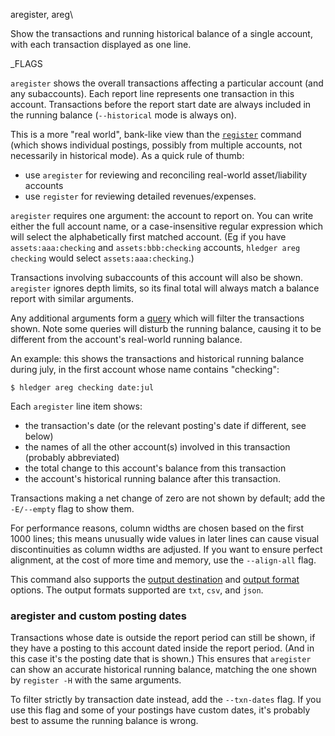 aregister, areg\

Show the transactions and running historical balance of a single account,
with each transaction displayed as one line.

_FLAGS

`aregister` shows the overall transactions affecting a particular account (and
any subaccounts). Each report line represents one transaction in this account.
Transactions before the report start date are always included in the running balance
(`--historical` mode is always on).

This is a more "real world", bank-like view than the [`register`](#register) 
command (which shows individual postings, possibly from multiple accounts,
not necessarily in historical mode). 
As a quick rule of thumb:
- use `aregister` for reviewing and reconciling real-world asset/liability accounts
- use `register` for reviewing detailed revenues/expenses.

`aregister` requires one argument: the account to report on.
You can write either the full account name, or a case-insensitive regular expression 
which will select the alphabetically first matched account.
(Eg if you have `assets:aaa:checking` and `assets:bbb:checking` accounts,
`hledger areg checking` would select `assets:aaa:checking`.)

Transactions involving subaccounts of this account will also be shown.
`aregister` ignores depth limits, so its final total will always match 
a balance report with similar arguments.

Any additional arguments form a [query](#queries) which will filter the
transactions shown. Note some queries will disturb the running balance,
causing it to be different from the account's real-world running balance.

An example: this shows the transactions and historical running balance
during july, in the first account whose name contains "checking":

```shell
$ hledger areg checking date:jul
```

Each `aregister` line item shows:

- the transaction's date (or the relevant posting's date if different, see below)
- the names of all the other account(s) involved in this transaction (probably abbreviated)
- the total change to this account's balance from this transaction
- the account's historical running balance after this transaction.

Transactions making a net change of zero are not shown by default;
add the `-E/--empty` flag to show them.

For performance reasons, column widths are chosen based on the first 1000 lines;
this means unusually wide values in later lines can cause visual discontinuities
as column widths are adjusted. If you want to ensure perfect alignment, 
at the cost of more time and memory, use the `--align-all` flag.

This command also supports the
[output destination](hledger.html#output-destination) and
[output format](hledger.html#output-format) options.
The output formats supported are `txt`, `csv`, and `json`.

### aregister and custom posting dates

Transactions whose date is outside the report period can still be
shown, if they have a posting to this account dated inside the report
period. (And in this case it's the posting date that is shown.) 
This ensures that `aregister` can show an accurate historical running
balance, matching the one shown by `register -H` with the same
arguments.

To filter strictly by transaction date instead, add the `--txn-dates`
flag. If you use this flag and some of your postings have custom
dates, it's probably best to assume the running balance is wrong.

